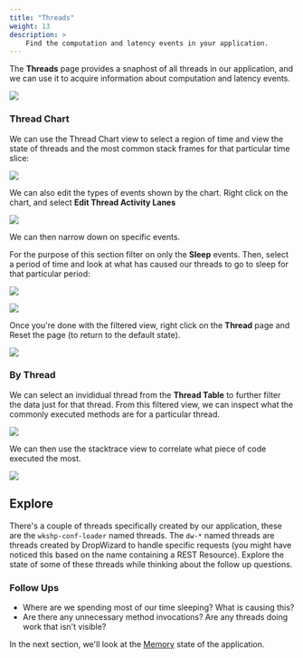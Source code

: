 ```yaml
---
title: "Threads"
weight: 13
description: >
    Find the computation and latency events in your application.
---
```


The __Threads__ page provides a snaphost of all threads in our application, and we can use it to acquire information about computation and latency events.

![](/jmc/threads_page.png)

### Thread Chart

We can use the Thread Chart view to select a region of time and view the state of threads and the most common stack frames for that particular time slice:

![](/jmc/thread_chart.png)

We can also edit the types of events shown by the chart. Right click on the chart, and select __Edit Thread Activity Lanes__

![](/jmc/edit_thread_lanes.png)

We can then narrow down on specific events.

For the purpose of this section filter on only the __Sleep__ events. Then, select a period of time and look at what has caused our threads to go to sleep for that particular period:

![](/jmc/filter_sleeping_threads.png)

![](/jmc/sleeping_threads.png)

Once you're done with the filtered view, right click on the __Thread__ page and Reset the page (to return to the default state).

![](/jmc/reset_thread_page.png)

### By Thread

We can select an invididual thread from the __Thread Table__ to further filter the data just for that thread. From this filtered view, we can inspect what the commonly executed methods are for a particular thread. 

![](/jmc/thread_selected.png)

We can then use the stacktrace view to correlate what piece of code executed the most.

![](/jmc/thread_selected_stack_trace.png)

## <i class="fas fa-compass"></i> Explore

There's a couple of threads specifically created by our application, these are the `wkshp-conf-loader` named threads. The `dw-*` named threads are threads created by DropWizard to handle specific requests (you might have noticed this based on the name containing a REST Resource). Explore the state of some of these threads while thinking about the follow up questions.

### <i class="fas fa-question"></i> Follow Ups

* Where are we spending most of our time sleeping? What is causing this?
* Are there any unnecessary method invocations? Are any threads doing work that isn't visible?

In the next section, we'll look at the [Memory](/docs/jmc/memory) state of the application.